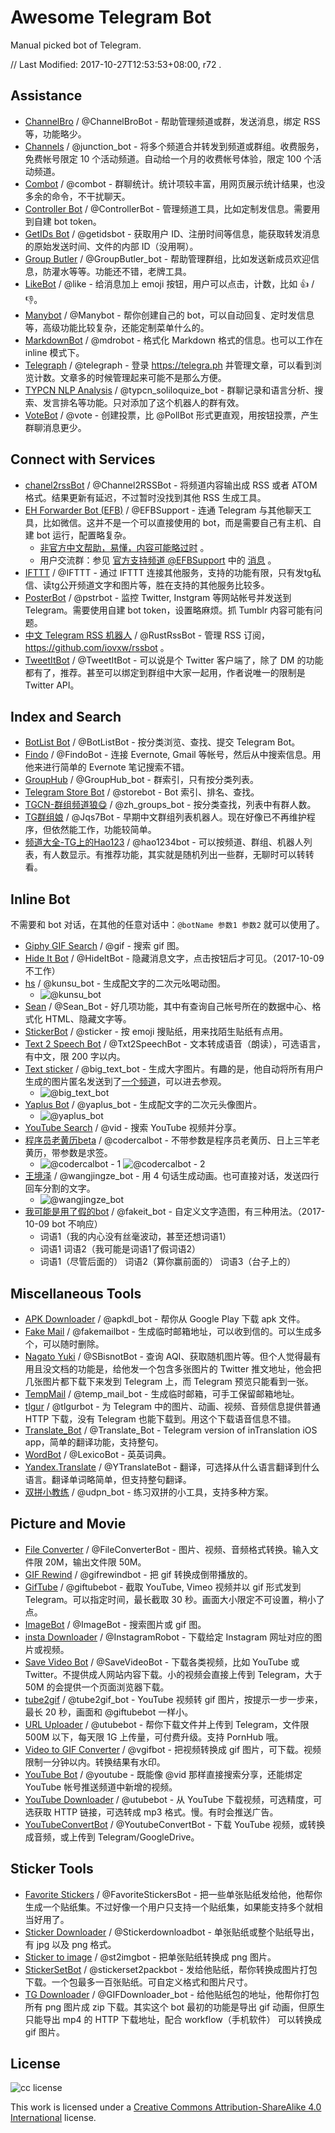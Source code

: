 # Awesome Telegram Bot



Manual picked bot of Telegram.

// Last Modified: 2017-10-27T12:53:53+08:00, r72 .



## Assistance

- [ChannelBro](https://t.me/ChannelBroBot) / @ChannelBroBot - 帮助管理频道或群，发送消息，绑定 RSS 等，功能略少。
- [Channels](https://t.me/junction_bot) / @junction_bot - 将多个频道合并转发到频道或群组。收费服务，免费帐号限定 10 个活动频道。自动给一个月的收费帐号体验，限定 100 个活动频道。
- [Combot](https://t.me/combot) / @combot - 群聊统计。统计项较丰富，用网页展示统计结果，也没多余的命令，不干扰聊天。
- [Controller Bot](https://t.me/ControllerBot) / @ControllerBot - 管理频道工具，比如定制发信息。需要用到自建 bot token。
- [GetIDs Bot](https://t.me/getidsbot) / @getidsbot - 获取用户 ID、注册时间等信息，能获取转发消息的原始发送时间、文件的内部 ID（没用啊）。
- [Group Butler](https://t.me/GroupButler_bot) / @GroupButler_bot - 帮助管理群组，比如发送新成员欢迎信息，防灌水等等。功能还不错，老牌工具。
- [LikeBot](https://t.me/like) / @like - 给消息加上 emoji 按钮，用户可以点击，计数，比如 👍 / 👎。
- [Manybot](https://t.me/Manybot) / @Manybot - 帮你创建自己的 bot，可以自动回复、定时发信息等，高级功能比较复杂，还能定制菜单什么的。
- [MarkdownBot](https://t.me/mdrobot) / @mdrobot - 格式化 Markdown 格式的信息。也可以工作在 inline 模式下。
- [Telegraph](https://t.me/telegraph) / @telegraph - 登录 https://telegra.ph 并管理文章，可以看到浏览计数。文章多的时候管理起来可能不是那么方便。
- [TYPCN NLP Analysis](https://t.me/typcn_soliloquize_bot) / @typcn_soliloquize_bot - 群聊记录和语言分析、搜索、发言排名等功能。只对添加了这个机器人的群有效。
- [VoteBot](https://t.me/vote) / @vote - 创建投票，比 @PollBot 形式更直观，用按钮投票，产生群聊消息更少。



## Connect with Services

- [chanel2rssBot](https://t.me/Channel2RSSBot) / @Channel2RSSBot - 将频道内容输出成 RSS 或者 ATOM 格式。结果更新有延迟，不过暂时没找到其他 RSS 生成工具。
- [EH Forwarder Bot (EFB)](https://github.com/blueset/ehForwarderBot) / @EFBSupport - 连通 Telegram 与其他聊天工具，比如微信。这并不是一个可以直接使用的 bot，而是需要自己有主机、自建 bot 运行，配置略复杂。
  - [非官方中文帮助，易懂，内容可能略过时](https://blog.1a23.com/2017/01/09/EFB-How-to-Send-and-Receive-Messages-from-WeChat-on-Telegram-zh-CN/) 。
  - 用户交流群：参见 [官方支持频道 @EFBSupport](https://t.me/EFBSupport) 中的 [消息](https://t.me/EFBSupport/19) 。
- [IFTTT](https://t.me/IFTTT) / @IFTTT - 通过 IFTTT 连接其他服务，支持的功能有限，只有发tg私信、读tg公开频道文字和图片等，胜在支持的其他服务比较多。
- [PosterBot](https://t.me/pstrbot) / @pstrbot - 监控 Twitter, Instgram 等网站帐号并发送到 Telegram。需要使用自建 bot token，设置略麻烦。抓 Tumblr 内容可能有问题。
- [中文 Telegram RSS 机器人](https://t.me/RustRssBot) / @RustRssBot - 管理 RSS 订阅， https://github.com/iovxw/rssbot 。
- [TweetItBot](https://t.me/TweetItBot) / @TweetItBot - 可以说是个 Twitter 客户端了，除了 DM 的功能都有了，推荐。甚至可以绑定到群组中大家一起用，作者说唯一的限制是 Twitter API。



## Index and Search

- [BotList Bot](https://t.me/BotListBot) / @BotListBot - 按分类浏览、查找、提交 Telegram Bot。
- [Findo](https://t.me/FindoBot) / @FindoBot - 连接 Evernote, Gmail 等帐号，然后从中搜索信息。用他来进行简单的 Evernote 笔记搜索不错。
- [GroupHub](https://t.me/GroupHub_bot) / @GroupHub_bot - 群索引，只有按分类列表。
- [Telegram Store Bot](https://t.me/storebot) / @storebot - Bot 索引、排名、查找。
- [TGCN-群组频道狼😋](https://t.me/zh_groups_bot) / @zh_groups_bot - 按分类查找，列表中有群人数。
- [TG群组娘](https://t.me/Jqs7Bot) / @Jqs7Bot - 早期中文群组列表机器人。现在好像已不再维护程序，但依然能工作，功能较简单。
- [频道大全-TG上的Hao123](https://t.me/hao1234bot) / @hao1234bot - 可以按频道、群组、机器人列表，有人数显示。有推荐功能，其实就是随机列出一些群，无聊时可以转转看。



## Inline Bot

不需要和 bot 对话，在其他的任意对话中：`@botName 参数1 参数2` 就可以使用了。

- [Giphy GIF Search](https://t.me/gif) / @gif - 搜索 gif 图。
- [Hide It Bot](https://t.me/HideItBot) / @HideItBot - 隐藏消息文字，点击按钮后才可见。（2017-10-09 不工作）
- [hs](https://t.me/kunsu_bot) / @kunsu_bot - 生成配文字的二次元吆喝动图。
  - ![@kunsu_bot](https://user-images.githubusercontent.com/67877/31327406-a38c985e-ad01-11e7-99c7-b63bae6059cb.png)
- [Sean](https://t.me/Sean_Bot) / @Sean_Bot - 好几项功能，其中有查询自己帐号所在的数据中心、格式化 HTML、隐藏文字等。
- [StickerBot](https://t.me/sticker) / @sticker - 按 emoji 搜贴纸，用来找陌生贴纸有点用。
- [Text 2 Speech Bot](https://t.me/Txt2SpeechBot) / @Txt2SpeechBot - 文本转成语音（朗读），可选语言，有中文，限 200 字以内。
- [Text sticker](https://t.me/big_text_bot) / @big_text_bot - 生成大字图片。有趣的是，他自动将所有用户生成的图片匿名发送到了[一个频道](https://t.me/joinchat/AAAAAEJEZ9HK1pmDJMS5ZQ)，可以进去参观。
  - ![@big_text_bot](https://user-images.githubusercontent.com/67877/31327242-9b2d3c50-ad00-11e7-8ca7-ef7f1388f232.png)
- [Yaplus Bot](https://t.me/yaplus_bot) / @yaplus_bot - 生成配文字的二次元头像图片。
  - ![@yaplus_bot](https://user-images.githubusercontent.com/67877/31315285-c12991d8-ac47-11e7-81de-5c1dec14d378.png)
- [YouTube Search](https://t.me/vid) / @vid - 搜索 YouTube 视频并分享。
- [程序员老黄历beta](https://t.me/codercalbot) / @codercalbot - 不带参数是程序员老黄历、日上三竿老黄历，带参数是求签。
  - ![@codercalbot - 1](https://user-images.githubusercontent.com/67877/31326257-1c82161c-acf8-11e7-927d-17ea71e0d367.png) ![@codercalbot - 2](https://user-images.githubusercontent.com/67877/31326262-22176352-acf8-11e7-8f52-15a7d0ceb79e.png)
- [王境泽](https://t.me/wangjingze_bot) / @wangjingze_bot - 用 4 句话生成动画。也可直接对话，发送四行回车分割的文字。
  - ![@wangjingze_bot](https://user-images.githubusercontent.com/67877/31315439-3c5106cc-ac4b-11e7-85d6-808f9eb36809.gif)
- [我可能是用了假的bot](https://t.me/fakeit_bot) / @fakeit_bot - 自定义文字造图，有三种用法。（2017-10-09 bot 不响应）
  - 词语1（我的内心没有丝毫波动，甚至还想词语1）
  - 词语1 词语2（我可能是词语1了假词语2）
  - 词语1（尽管后面的） 词语2（算你赢前面的） 词语3（台子上的）



## Miscellaneous Tools

- [APK Downloader](https://t.me/apkdl_bot) / @apkdl_bot - 帮你从 Google Play 下载 apk 文件。
- [Fake Mail](https://t.me/fakemailbot) / @fakemailbot - 生成临时邮箱地址，可以收到信的。可以生成多个，可以随时删除。
- [Nagato Yuki](https://t.me/SBisnotBot) / @SBisnotBot - 查询 AQI、获取随机图片等。但个人觉得最有用且没文档的功能是，给他发一个包含多张图片的 Twitter 推文地址，他会把几张图片都下载下来发到 Telegram 上，而 Telegram 预览只能看到一张。
- [TempMail](https://t.me/temp_mail_bot) / @temp_mail_bot - 生成临时邮箱，可手工保留邮箱地址。
- [tlgur](https://t.me/tlgurbot) / @tlgurbot - 为 Telegram 中的图片、动画、视频、音频信息提供普通 HTTP 下载，没有 Telegram 也能下载到。用这个下载语音信息不错。
- [Translate_Bot](https://t.me/Translate_Bot) / @Translate_Bot - Telegram version of inTranslation iOS app，简单的翻译功能，支持整句。
- [WordBot](https://t.me/LexicoBot) / @LexicoBot - 英英词典。
- [Yandex.Translate](https://t.me/YTranslateBot) / @YTranslateBot - 翻译，可选择从什么语言翻译到什么语言。翻译单词略简单，但支持整句翻译。
- [双拼小教练](https://t.me/udpn_bot) / @udpn_bot - 练习双拼的小工具，支持多种方案。



## Picture and Movie

- [File Converter](https://t.me/FileConverterBot) / @FileConverterBot - 图片、视频、音频格式转换。输入文件限 20M，输出文件限 50M。
- [GIF Rewind](https://t.me/gifrewindbot) / @gifrewindbot - 把 gif 转换成倒带播放的。
- [GifTube](https://t.me/giftubebot) / @giftubebot - 截取 YouTube, Vimeo 视频并以 gif 形式发到 Telegram。可以指定时间，最长截取 30 秒。画面大小限定不可设置，稍小了点。
- [ImageBot](https://t.me/imagebot) / @ImageBot - 搜索图片或 gif 图。
- [insta Downloader](https://t.me/InstagramRobot) / @InstagramRobot - 下载给定 Instagram 网址对应的图片或视频。
- [Save Video Bot](https://t.me/SaveVideoBot) / @SaveVideoBot - 下载各类视频，比如 YouTube 或 Twitter。不提供成人网站内容下载。小的视频会直接上传到 Telegram，大于 50M 的会提供一个页面浏览器下载。
- [tube2gif](https://t.me/tube2gif_bot) / @tube2gif_bot - YouTube 视频转 gif 图片，按提示一步一步来，最长 20 秒，画面和 @giftubebot 一样小。
- [URL Uploader](https://t.me/utubebot) / @utubebot - 帮你下载文件并上传到 Telegram，文件限 500M 以下，每天限 1G 上传量，可付费升级。支持 PornHub 哦。
- [Video to GIF Converter](https://t.me/vgifbot) / @vgifbot - 把视频转换成 gif 图片，可下载。视频限制一分钟以内。转换结果有水印。
- [YouTube Bot](https://t.me/youtube) / @youtube - 既能像 @vid 那样直接搜索分享，还能绑定 YouTube 帐号推送频道中新增的视频。
- [YouTube Downloader](https://t.me/utubebot) / @utubebot - 从 YouTube 下载视频，可选精度，可选获取 HTTP 链接，可选转成 mp3 格式。慢。有时会推送广告。
- [YouTubeConvertBot](https://t.me/YoutubeConvertBot) / @YoutubeConvertBot - 下载 YouTube 视频，或转换成音频，或上传到 Telegram/GoogleDrive。



## Sticker Tools

- [Favorite Stickers](https://t.me/FavoriteStickersBot) / @FavoriteStickersBot - 把一些单张贴纸发给他，他帮你生成一个贴纸集。不过好像一个用户只支持一个贴纸集，如果能支持多个就相当好用了。
- [Sticker Downloader](https://t.me/Stickerdownloadbot) / @Stickerdownloadbot - 单张贴纸或整个贴纸导出，有 jpg 以及 png 格式。
- [Sticker to image](https://t.me/st2imgbot) / @st2imgbot - 把单张贴纸转换成 png 图片。
- [StickerSetBot](https://t.me/stickerset2packbot) / @stickerset2packbot - 发给他贴纸，帮你转换成图片打包下载。一个包最多一百张贴纸。可自定义格式和图片尺寸。
- [TG Downloader](https://t.me/GIFDownloader_bot) / @GIFDownloader_bot - 给他贴纸包的地址，他帮你打包所有 png 图片成 zip 下载。其实这个 bot 最初的功能是导出 gif 动画，但原生只能导出 mp4 的 HTTP 下载地址，配合 workflow（手机软件） 可以转换成 gif 图片。



## License

![cc license](https://i.creativecommons.org/l/by-sa/4.0/88x31.png)

This work is licensed under a [Creative Commons Attribution-ShareAlike 4.0 International](https://creativecommons.org/licenses/by-sa/4.0/) license.
